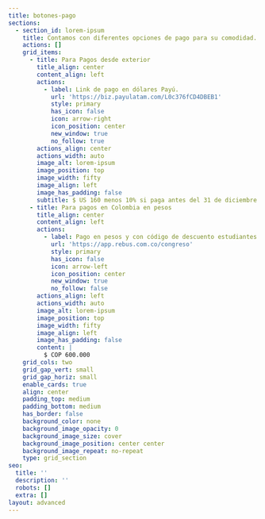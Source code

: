 ```yaml
---
title: botones-pago
sections:
  - section_id: lorem-ipsum
    title: Contamos con diferentes opciones de pago para su comodidad.
    actions: []
    grid_items:
      - title: Para Pagos desde exterior
        title_align: center
        content_align: left
        actions:
          - label: Link de pago en dólares Payú.
            url: 'https://biz.payulatam.com/L0c376fCD4DBEB1'
            style: primary
            has_icon: false
            icon: arrow-right
            icon_position: center
            new_window: true
            no_follow: true
        actions_align: center
        actions_width: auto
        image_alt: lorem-ipsum
        image_position: top
        image_width: fifty
        image_align: left
        image_has_padding: false
        subtitle: $ US 160 menos 10% si paga antes del 31 de diciembre de 2021
      - title: Para pagos en Colombia en pesos
        title_align: center
        content_align: left
        actions:
          - label: Pago en pesos y con código de descuento estudiantes
            url: 'https://app.rebus.com.co/congreso'
            style: primary
            has_icon: false
            icon: arrow-left
            icon_position: center
            new_window: true
            no_follow: false
        actions_align: left
        actions_width: auto
        image_alt: lorem-ipsum
        image_position: top
        image_width: fifty
        image_align: left
        image_has_padding: false
        content: |
          $ COP 600.000
    grid_cols: two
    grid_gap_vert: small
    grid_gap_horiz: small
    enable_cards: true
    align: center
    padding_top: medium
    padding_bottom: medium
    has_border: false
    background_color: none
    background_image_opacity: 0
    background_image_size: cover
    background_image_position: center center
    background_image_repeat: no-repeat
    type: grid_section
seo:
  title: ''
  description: ''
  robots: []
  extra: []
layout: advanced
---
```

